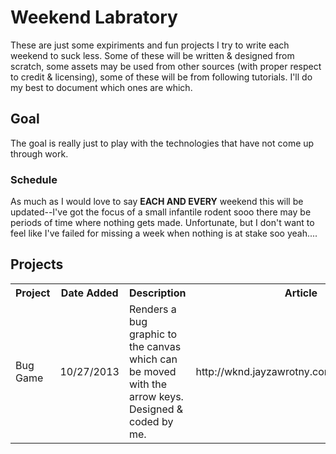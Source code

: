 # Weekend Labratory

These are just some expiriments and fun projects I try to write each weekend to suck less. Some of these will be written & designed from scratch, some assets may be used from other sources (with proper respect to credit & licensing), some of these will be from following tutorials. I'll do my best to document which ones are which.

## Goal

The goal is really just to play with the technologies that have not come up through work.

### Schedule

As much as I would love to say **EACH AND EVERY** weekend this will be updated--I've got the focus of a small infantile rodent sooo there may be periods of time where nothing gets made. Unfortunate, but I don't want to feel like I've failed for missing a week when nothing is at stake soo yeah....

## Projects

<table>
    <tr>
        <th width="20%">Project</th>
        <th width="10%">Date Added</th>
        <th width="50%">Description</th>
        <th width="20%">Article</th>
    </tr>
    <tr>
        <td>Bug Game</td>
        <td>10/27/2013</td>
        <td>Renders a bug graphic to the canvas which can be moved with the arrow keys. Designed & coded by me.</td>
        <td>http://wknd.jayzawrotny.com/wknd_01_bug/</td>
    </tr>
</table>
